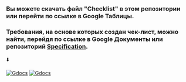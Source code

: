 ### Вы можете скачать файл "Checklist" в этом репозитории или перейти по ссылке в Google Таблицы. 
### Требования, на основе которых создан чек-лист, можно найти, перейдя по ссылке в Google Документы или репозиторий [Specification](https://github.com/ConstantineQA/Specification).

⬇️

[![Gdocs](https://img.shields.io/badge/-docs.google-00AC47?style=for-the-badge&logo=google&logoColor=060138)](https://docs.google.com/spreadsheets/d/19OwGtYJsJD41HcpEWVDdUZ2EOkEXf2ppQJeBo7iJViE/edit?usp=sharing)
[![Gdocs](https://img.shields.io/badge/-docs.google-4285F4?style=for-the-badge&logo=google&logoColor=060138)](https://docs.google.com/spreadsheets/d/1JP5kqMWHTrCR5wSa3N5n2_WOEKclJQppcP8Qho-o8Ow/edit?usp=sharing)
